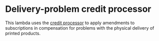 # Delivery-problem credit processor

This lambda uses the [credit processor](https://github.com/guardian/support-service-lambdas/tree/main/lib/credit-processor) to apply amendments to subscriptions in compensation
for problems with the physical delivery of printed products.
